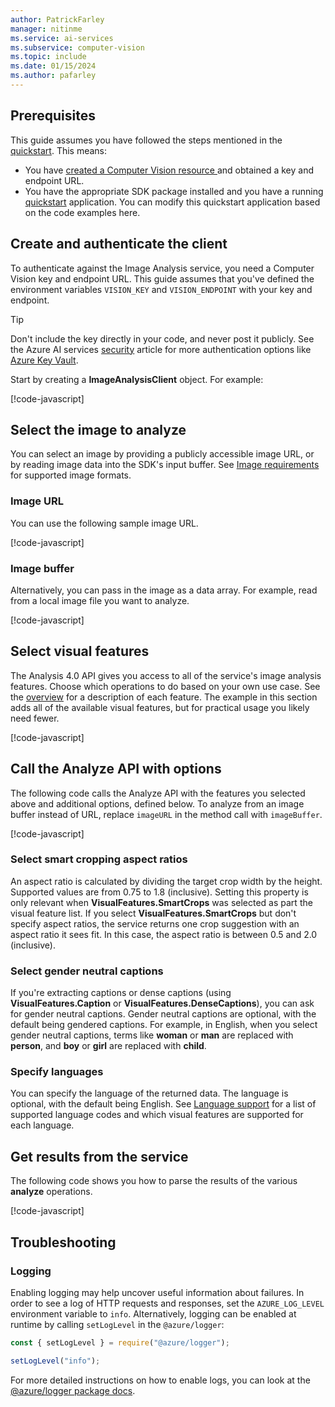 ```yaml
---
author: PatrickFarley
manager: nitinme
ms.service: ai-services
ms.subservice: computer-vision
ms.topic: include
ms.date: 01/15/2024
ms.author: pafarley
---
```


## Prerequisites

This guide assumes you have followed the steps mentioned in the [quickstart](/azure/ai-services/computer-vision/quickstarts-sdk/image-analysis-client-library-40). This means:

* You have <a href="https://portal.azure.com/#create/Microsoft.CognitiveServicesComputerVision"  title="created a Computer Vision resource"  target="_blank">created a Computer Vision resource </a> and obtained a key and endpoint URL.
* You have the appropriate SDK package installed and you have a running [quickstart](/azure/ai-services/computer-vision/quickstarts-sdk/image-analysis-client-library-40) application. You can modify this quickstart application based on the code examples here.

## Create and authenticate the client

To authenticate against the Image Analysis service, you need a Computer Vision key and endpoint URL. This guide assumes that you've defined the environment variables `VISION_KEY` and `VISION_ENDPOINT` with your key and endpoint.

> [!TIP]
> Don't include the key directly in your code, and never post it publicly. See the Azure AI services [security](/azure/ai-services/security-features) article for more authentication options like [Azure Key Vault](/azure/ai-services/use-key-vault). 

Start by creating a **ImageAnalysisClient** object. For example:

[!code-javascript[](~/cognitive-services-quickstart-code/javascript/ComputerVision/4-0/how-to.js?name=snippet_client)]

## Select the image to analyze

You can select an image by providing a publicly accessible image URL, or by reading image data into the SDK's input buffer. See [Image requirements](../../overview-image-analysis.md?tabs=4-0#image-requirements) for supported image formats.

### Image URL

You can use the following sample image URL.

[!code-javascript[](~/cognitive-services-quickstart-code/javascript/ComputerVision/4-0/how-to.js?name=snippet_url)]

### Image buffer

Alternatively, you can pass in the image as a data array. For example, read from a local image file you want to analyze.

[!code-javascript[](~/cognitive-services-quickstart-code/javascript/ComputerVision/4-0/how-to.js?name=snippet_file)]


## Select visual features

The Analysis 4.0 API gives you access to all of the service's image analysis features. Choose which operations to do based on your own use case. See the [overview](/azure/ai-services/computer-vision/overview-image-analysis) for a description of each feature. The example in this section adds all of the available visual features, but for practical usage you likely need fewer. 

[!code-javascript[](~/cognitive-services-quickstart-code/javascript/ComputerVision/4-0/how-to.js?name=snippet_features)]

## Call the Analyze API with options

The following code calls the Analyze API with the features you selected above and additional options, defined below. To analyze from an image buffer instead of URL, replace `imageURL` in the method call with `imageBuffer`.

[!code-javascript[](~/cognitive-services-quickstart-code/javascript/ComputerVision/4-0/how-to.js?name=snippet_call)]


### Select smart cropping aspect ratios

An aspect ratio is calculated by dividing the target crop width by the height. Supported values are from 0.75 to 1.8 (inclusive). Setting this property is only relevant when **VisualFeatures.SmartCrops** was selected as part the visual feature list. If you select **VisualFeatures.SmartCrops** but don't specify aspect ratios, the service returns one crop suggestion with an aspect ratio it sees fit. In this case, the aspect ratio is between 0.5 and 2.0 (inclusive).

### Select gender neutral captions

If you're extracting captions or dense captions (using **VisualFeatures.Caption** or **VisualFeatures.DenseCaptions**), you can ask for gender neutral captions. Gender neutral captions are optional, with the default being gendered captions. For example, in English, when you select gender neutral captions, terms like **woman** or **man** are replaced with **person**, and **boy** or **girl** are replaced with **child**. 

### Specify languages

You can specify the language of the returned data. The language is optional, with the default being English. See [Language support](https://aka.ms/cv-languages) for a list of supported language codes and which visual features are supported for each language.

## Get results from the service

The following code shows you how to parse the results of the various **analyze** operations.

[!code-javascript[](~/cognitive-services-quickstart-code/javascript/ComputerVision/4-0/how-to.js?name=snippet_results)]


## Troubleshooting

### Logging

Enabling logging may help uncover useful information about failures. In order to see a log of HTTP requests and responses, set the `AZURE_LOG_LEVEL` environment variable to `info`. Alternatively, logging can be enabled at runtime by calling `setLogLevel` in the `@azure/logger`:

```javascript
const { setLogLevel } = require("@azure/logger");

setLogLevel("info");
```

For more detailed instructions on how to enable logs, you can look at the [@azure/logger package docs](https://github.com/Azure/azure-sdk-for-js/tree/main/sdk/core/logger).
